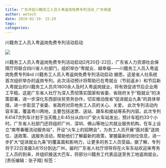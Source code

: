 ```yaml
---
title: 广东开启川籍务工人员入粤返岗免费专列活动_广东频道
author: wetech
date: 2019-02-19- 15:29
tags: 
categories: 
---
```

川籍务工人员入粤返岗免费专列活动启动
<!-- more -->
                
<img align="center" border="0" src="http://p2.ifengimg.com/a/2016/0810/204c433878d5cf9size1_w16_h16.png" />
                
            
川籍务工人员入粤返岗免费专列活动启动2月20日-22日，广东省人力资源社会保障厅将联合四川省人社部门，组织举办“粤就业、越幸福——川籍务工人员入粤返岗免费专列&rd
川籍务工人员入粤返岗免费专列活动启动
据悉，这是省人社系统首次组织举办的返岗专列。此次活动预计将帮助已在粤就业（节前返乡）和节后新入粤就业的川籍务工人员共1800余人及时入粤返岗就业，将有效促进节后企业用工平稳。这是广东省人社厅为深入贯彻落实国家和省委、省政府关于“稳就业”的决策部署，进一步深化东西部扶贫劳务协作，切实推动我省“促进就业九条”的具体举措，进一步彰显了省委、省政府对异地务工人员的关心、关爱。
此次专列活动内容丰富，覆盖粤川两地，主要包括送票、送站、跟车和接站等系列内容。此次专列K4147次列车计划于当天晚上8:45分从四川广安火车站发出，预计车程约33个小时。广东省人社部门还将组织广州、深圳、佛山等地公共就业服务机构，在车上设立“南粤春暖流动服务站”，开设“火车上的招聘会”，为务工人员开展“面对面”送岗位、送政策、送服务活动，帮助他们了解最新的政策，掌握最新的岗位信息，进一步扩大“促进就业九条”的覆盖面和影响力，让更多的务工人员受益。据了解，专列将于22日凌晨3点15分到达广州，届时广东省人社厅领导将在火车东站欢迎来粤务工人员的到来，并组织接送大巴车，将部分川籍务工代表运送至务工地返岗就业。
[责任编辑：张子翔]
标签：
             
